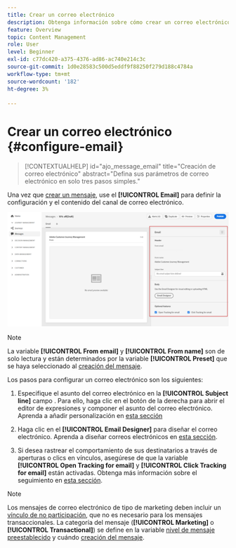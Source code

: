 ```yaml
---
title: Crear un correo electrónico
description: Obtenga información sobre cómo crear un correo electrónico en Journey Optimizer
feature: Overview
topic: Content Management
role: User
level: Beginner
exl-id: c77dc420-a375-4376-ad86-ac740e214c3c
source-git-commit: 1d0e28583c500d5eddf9f88250f279d188c4784a
workflow-type: tm+mt
source-wordcount: '182'
ht-degree: 3%

---
```


# Crear un correo electrónico {#configure-email}

>[!CONTEXTUALHELP]
>id="ajo_message_email"
>title="Creación de correo electrónico"
>abstract="Defina sus parámetros de correo electrónico en solo tres pasos simples."

Una vez que [crear un mensaje](get-started-content.md), use el **[!UICONTROL Email]** para definir la configuración y el contenido del canal de correo electrónico.

![](assets/emails-configuration.png)

>[!NOTE]
>
>La variable **[!UICONTROL From email]** y **[!UICONTROL From name]** son de solo lectura y están determinados por la variable **[!UICONTROL Preset]** que se haya seleccionado al [creación del mensaje](get-started-content.md).

Los pasos para configurar un correo electrónico son los siguientes:

1. Especifique el asunto del correo electrónico en la **[!UICONTROL Subject line]** campo . Para ello, haga clic en el botón de la derecha para abrir el editor de expresiones y componer el asunto del correo electrónico. Aprenda a añadir personalización en [esta sección](../personalization/personalize.md)

1. Haga clic en el **[!UICONTROL Email Designer]** para diseñar el correo electrónico. Aprenda a diseñar correos electrónicos en [esta sección](../design/design-emails.md).

1. Si desea rastrear el comportamiento de sus destinatarios a través de aperturas o clics en vínculos, asegúrese de que la variable **[!UICONTROL Open Tracking for email]** y **[!UICONTROL Click Tracking for email]** están activadas. Obtenga más información sobre el seguimiento en [esta sección](../design/message-tracking.md).

>[!NOTE]
>
>Los mensajes de correo electrónico de tipo de marketing deben incluir un [vínculo de no participación](consent.md#opt-out-management), que no es necesario para los mensajes transaccionales. La categoría del mensaje (**[!UICONTROL Marketing]** o **[!UICONTROL Transactional]**) se define en la variable [nivel de mensaje preestablecido](../configuration/message-presets.md#email-type) y cuándo [creación del mensaje](get-started-content.md#create-new-message).
